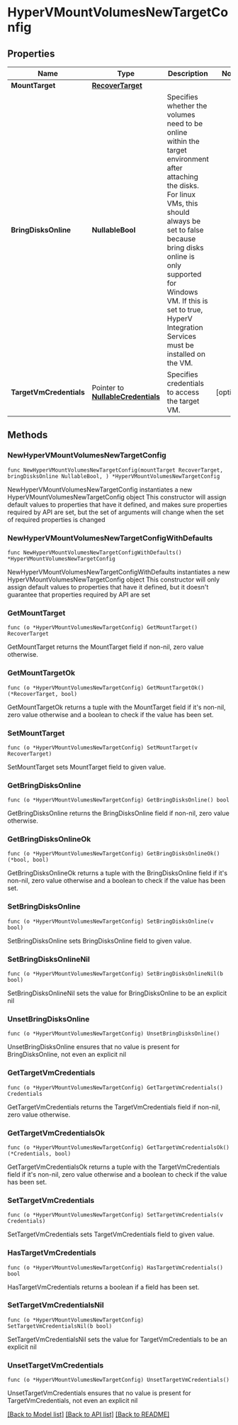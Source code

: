 # HyperVMountVolumesNewTargetConfig

## Properties

Name | Type | Description | Notes
------------ | ------------- | ------------- | -------------
**MountTarget** | [**RecoverTarget**](RecoverTarget.md) |  | 
**BringDisksOnline** | **NullableBool** | Specifies whether the volumes need to be online within the target environment after attaching the disks. For linux VMs, this should always be set to false because bring disks online is only supported for Windows VM. If this is set to true, HyperV Integration Services must be installed on the VM. | 
**TargetVmCredentials** | Pointer to [**NullableCredentials**](Credentials.md) | Specifies credentials to access the target VM. | [optional] 

## Methods

### NewHyperVMountVolumesNewTargetConfig

`func NewHyperVMountVolumesNewTargetConfig(mountTarget RecoverTarget, bringDisksOnline NullableBool, ) *HyperVMountVolumesNewTargetConfig`

NewHyperVMountVolumesNewTargetConfig instantiates a new HyperVMountVolumesNewTargetConfig object
This constructor will assign default values to properties that have it defined,
and makes sure properties required by API are set, but the set of arguments
will change when the set of required properties is changed

### NewHyperVMountVolumesNewTargetConfigWithDefaults

`func NewHyperVMountVolumesNewTargetConfigWithDefaults() *HyperVMountVolumesNewTargetConfig`

NewHyperVMountVolumesNewTargetConfigWithDefaults instantiates a new HyperVMountVolumesNewTargetConfig object
This constructor will only assign default values to properties that have it defined,
but it doesn't guarantee that properties required by API are set

### GetMountTarget

`func (o *HyperVMountVolumesNewTargetConfig) GetMountTarget() RecoverTarget`

GetMountTarget returns the MountTarget field if non-nil, zero value otherwise.

### GetMountTargetOk

`func (o *HyperVMountVolumesNewTargetConfig) GetMountTargetOk() (*RecoverTarget, bool)`

GetMountTargetOk returns a tuple with the MountTarget field if it's non-nil, zero value otherwise
and a boolean to check if the value has been set.

### SetMountTarget

`func (o *HyperVMountVolumesNewTargetConfig) SetMountTarget(v RecoverTarget)`

SetMountTarget sets MountTarget field to given value.


### GetBringDisksOnline

`func (o *HyperVMountVolumesNewTargetConfig) GetBringDisksOnline() bool`

GetBringDisksOnline returns the BringDisksOnline field if non-nil, zero value otherwise.

### GetBringDisksOnlineOk

`func (o *HyperVMountVolumesNewTargetConfig) GetBringDisksOnlineOk() (*bool, bool)`

GetBringDisksOnlineOk returns a tuple with the BringDisksOnline field if it's non-nil, zero value otherwise
and a boolean to check if the value has been set.

### SetBringDisksOnline

`func (o *HyperVMountVolumesNewTargetConfig) SetBringDisksOnline(v bool)`

SetBringDisksOnline sets BringDisksOnline field to given value.


### SetBringDisksOnlineNil

`func (o *HyperVMountVolumesNewTargetConfig) SetBringDisksOnlineNil(b bool)`

 SetBringDisksOnlineNil sets the value for BringDisksOnline to be an explicit nil

### UnsetBringDisksOnline
`func (o *HyperVMountVolumesNewTargetConfig) UnsetBringDisksOnline()`

UnsetBringDisksOnline ensures that no value is present for BringDisksOnline, not even an explicit nil
### GetTargetVmCredentials

`func (o *HyperVMountVolumesNewTargetConfig) GetTargetVmCredentials() Credentials`

GetTargetVmCredentials returns the TargetVmCredentials field if non-nil, zero value otherwise.

### GetTargetVmCredentialsOk

`func (o *HyperVMountVolumesNewTargetConfig) GetTargetVmCredentialsOk() (*Credentials, bool)`

GetTargetVmCredentialsOk returns a tuple with the TargetVmCredentials field if it's non-nil, zero value otherwise
and a boolean to check if the value has been set.

### SetTargetVmCredentials

`func (o *HyperVMountVolumesNewTargetConfig) SetTargetVmCredentials(v Credentials)`

SetTargetVmCredentials sets TargetVmCredentials field to given value.

### HasTargetVmCredentials

`func (o *HyperVMountVolumesNewTargetConfig) HasTargetVmCredentials() bool`

HasTargetVmCredentials returns a boolean if a field has been set.

### SetTargetVmCredentialsNil

`func (o *HyperVMountVolumesNewTargetConfig) SetTargetVmCredentialsNil(b bool)`

 SetTargetVmCredentialsNil sets the value for TargetVmCredentials to be an explicit nil

### UnsetTargetVmCredentials
`func (o *HyperVMountVolumesNewTargetConfig) UnsetTargetVmCredentials()`

UnsetTargetVmCredentials ensures that no value is present for TargetVmCredentials, not even an explicit nil

[[Back to Model list]](../README.md#documentation-for-models) [[Back to API list]](../README.md#documentation-for-api-endpoints) [[Back to README]](../README.md)


